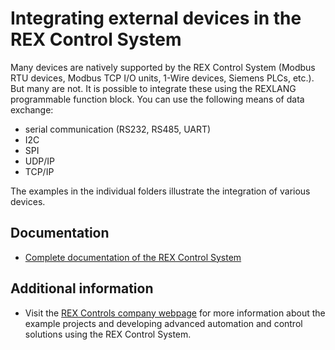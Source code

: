 ﻿Integrating external devices in the REX Control System 
======================================================

Many devices are natively supported by the REX Control System (Modbus RTU 
devices, Modbus TCP I/O units, 1-Wire devices, Siemens PLCs, etc.). But many 
are not. It is possible to integrate these using the REXLANG programmable 
function block. You can use the following means of data exchange:

- serial communication (RS232, RS485, UART)
- I2C
- SPI
- UDP/IP
- TCP/IP

The examples in the individual folders illustrate the integration of various 
devices. 

## Documentation ##

- [Complete documentation of the REX Control System](http://www.rexcontrols.com/documentation-and-support)

## Additional information ##

- Visit the [REX Controls company webpage](http://www.rexcontrols.com) 
for more information about the example projects and developing advanced 
automation and control solutions using the REX Control System.

